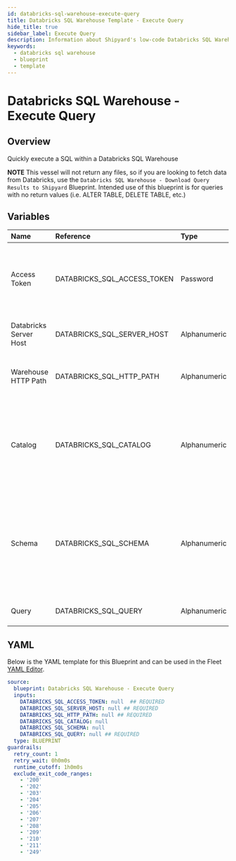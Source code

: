 ```yaml
---
id: databricks-sql-warehouse-execute-query
title: Databricks SQL Warehouse Template - Execute Query
hide_title: true
sidebar_label: Execute Query
description: Information about Shipyard's low-code Databricks SQL Warehouse Execute Query blueprint. Quickly execute a SQL within a Databricks SQL Warehouse
keywords:
  - databricks sql warehouse
  - blueprint
  - template
---
```


# Databricks SQL Warehouse - Execute Query

## Overview

Quickly execute a SQL within a Databricks SQL Warehouse

**NOTE**
This vessel will not return any files, so if you are looking to fetch data from Databricks, use the `Databricks SQL Warehouse - Download Query Results to Shipyard` Blueprint. Intended use of this blueprint is for queries with no return values (i.e. ALTER TABLE, DELETE TABLE, etc.)

## Variables

| Name | Reference | Type | Required | Default | Options | Description             |
|:-----|:----------|:-----|:---------|:--------|:--------|:------------------------|
| Access Token | DATABRICKS_SQL_ACCESS_TOKEN | Password | :white_check_mark: | - | - | The access token generated in Databricks for programatic access |
| Databricks Server Host | DATABRICKS_SQL_SERVER_HOST | Alphanumeric | :white_check_mark: | - | - | The URL address of the SQL warehouse |
| Warehouse HTTP Path | DATABRICKS_SQL_HTTP_PATH | Alphanumeric | :white_check_mark: | - | - | The extended path for the SQL warehouse |
| Catalog | DATABRICKS_SQL_CATALOG | Alphanumeric | :heavy_minus_sign: | - | - | The optional catalog to connect to. If none is provided, this will default to Hive Metastore |
| Schema | DATABRICKS_SQL_SCHEMA | Alphanumeric | :heavy_minus_sign: | - | - | The optional schema to connect to. If none is provided, the blueprint will connect to the `default` schema |
| Query | DATABRICKS_SQL_QUERY | Alphanumeric | :white_check_mark: | - | - | The query to send to Databricks |




## YAML

Below is the YAML template for this Blueprint and can be used in the
Fleet [YAML Editor](../../reference/fleets/yaml-editor.md).

```yaml
source:
  blueprint: Databricks SQL Warehouse - Execute Query
  inputs:
    DATABRICKS_SQL_ACCESS_TOKEN: null  ## REQUIRED
    DATABRICKS_SQL_SERVER_HOST: null ## REQUIRED
    DATABRICKS_SQL_HTTP_PATH: null ## REQUIRED
    DATABRICKS_SQL_CATALOG: null
    DATABRICKS_SQL_SCHEMA: null
    DATABRICKS_SQL_QUERY: null ## REQUIRED
  type: BLUEPRINT
guardrails:
  retry_count: 1
  retry_wait: 0h0m0s
  runtime_cutoff: 1h0m0s
  exclude_exit_code_ranges:
    - '200'
    - '202'
    - '203'
    - '204'
    - '205'
    - '206'
    - '207'
    - '208'
    - '209'
    - '210'
    - '211'
    - '249'
 ```


